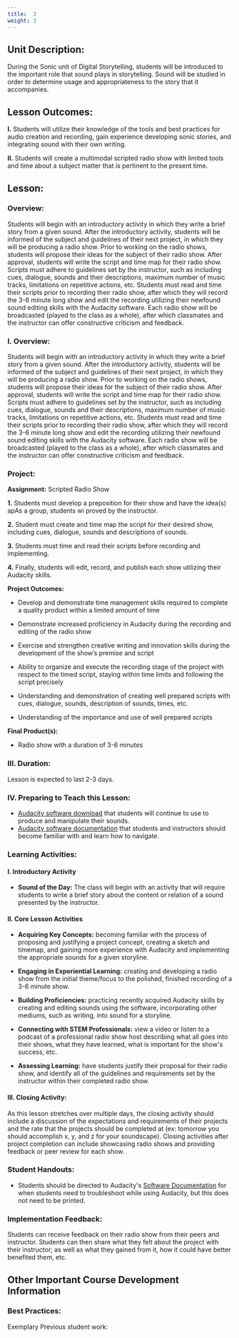 ```yaml
---
title:  3
weight: 3
---
```

## Unit Description: 
During the Sonic unit of Digital Storytelling, students will be introduced to the important role that sound plays in storytelling. Sound will be studied in order to determine usage and appropriateness to the story that it accompanies. 


## Lesson Outcomes:
**I.** Students will utilize their knowledge of the tools and best practices for audio creation and recording, gain experience developing sonic stories, and integrating sound with their own writing.

**II.** Students will create a multimodal scripted radio show with limited tools and time about a subject matter that is pertinent to the present time.

## Lesson:
 ### Overview:
Students will begin with an introductory activity in which they write a brief story from a given sound. After the introductory activity, students will be informed of the subject and guidelines of their next project, in which they will be producing a radio show. Prior to working on the radio shows, students will propose their ideas for the subject of their radio show. After approval, students will write the script and time map for their radio show. Scripts must adhere to guidelines set by the instructor, such as including cues, dialogue, sounds and their descriptions, maximum number of music tracks, limitations on repetitive actions, etc. Students must read and time their scripts prior to recording their radio show, after which they will record the 3-6 minute long show and edit the recording utilizing their newfound sound editing skills with the Audacity software. Each radio show will be broadcasted (played to the class as a whole), after which classmates and the instructor can offer constructive criticism and feedback.

 

 ### I. Overview:
Students will begin with an introductory activity in which they write a brief story from a given sound. After the introductory activity, students will be informed of the subject and guidelines of their next project, in which they will be producing a radio show. Prior to working on the radio shows, students will propose their ideas for the subject of their radio show. After approval, students will write the script and time map for their radio show. Scripts must adhere to guidelines set by the instructor, such as including cues, dialogue, sounds and their descriptions, maximum number of music tracks, limitations on repetitive actions, etc. Students must read and time their scripts prior to recording their radio show, after which they will record the 3-6 minute long show and edit the recording utilizing their newfound sound editing skills with the Audacity software. Each radio show will be broadcasted (played to the class as a whole), after which classmates and the instructor can offer constructive criticism and feedback.

### Project:
**Assignment:**  Scripted Radio Show

 **1.** Students must develop a preposition for their show and have the idea(s) apAs a group, students wi proved by the instructor.
 
 **2.** Student must create and time map the script for their desired show, including cues, dialogue, sounds and descriptions of sounds. 
 
 **3.** Students must time and read their scripts before recording and implementing. 
 
 **4.** Finally, students will edit, record, and publish each show utilizing their Audacity skills.
 
**Project Outcomes:** 
-   Develop and demonstrate time management skills required to complete a quality product within a limited amount of time
    
-   Demonstrate increased proficiency in Audacity during the recording and editing of the radio show
    
-   Exercise and strengthen creative writing and innovation skills during the development of the show’s premise and script
    
-   Ability to organize and execute the recording stage of the project with respect to the timed script, staying within time limits and following the script precisely
    
-   Understanding and demonstration of creating well prepared scripts with cues, dialogue, sounds, description of sounds, times, etc.
    
-   Understanding of the importance and use of well prepared scripts

**Final Product(s):**
	

 - Radio show with a duration of 3-6 minutes

### III. Duration: 
Lesson is expected to last 2-3 days.

### IV. Preparing to Teach this Lesson:
-	[Audacity software download](http://www.audacityteam.org/) that students will continue to use to produce and manipulate their sounds.
- [Audacity software documentation](http://manual.audacityteam.org/#tutorials) that students and instructors should become familiar with and learn how to navigate.


###  Learning Activities:

#### I. Introductory Activity
-  **Sound of the Day:** The class will begin with an activity that will require students to write a brief story about the content or relation of a sound presented by the instructor.

#### II. Core Lesson Activities
- **Acquiring Key Concepts:** becoming familiar with the process of proposing and justifying a project concept, creating a sketch and timemap, and gaining more experience with Audacity and implementing the appropriate sounds for a given storyline.

- **Engaging in Experiential Learning:** creating and developing a radio show from the initial theme/focus to the polished, finished recording of a 3-6 minute show.

- **Building Proficiencies:** practicing recently acquired Audacity skills by creating and editing sounds using the software, incorporating other mediums, such as writing, into sound for a storyline.

- **Connecting with STEM Professionals:** view a video or listen to a podcast of a professional radio show host describing what all goes into their shows, what they have learned, what is important for the show's success, etc.

- **Assessing Learning:** have students justify their proposal for their radio show, and identify all of the guidelines and requirements set by the instructor within their completed radio show.

#### III. Closing Activity: 
As this lesson stretches over multiple days, the closing activity should include a discussion of the expectations and requirements of their projects and the rate that the projects should be completed at (ex: tomorrow you should accomplish x, y, and z for your soundscape). Closing activities after project completion can include showcasing radio shows and providing feedback or peer review for each show.


### Student Handouts:
- Students should be directed to Audacity's [Software Documentation](http://manual.audacityteam.org/#tutorials) for when students need to troubleshoot while using Audacity, but this does not need to be printed.

### Implementation Feedback: 
Students can receive feedback on their radio show from their peers and instructor. Students can then share what they felt about the project with their instructor; as well as what they gained from it, how it could have better benefited them, etc.



## Other Important Course Development Information
### Best Practices:
Exemplary Previous student work: 
